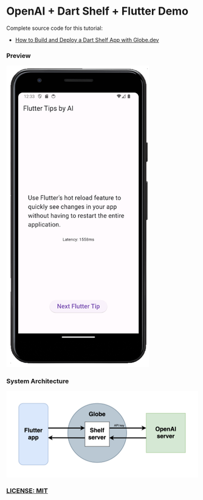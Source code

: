 # OpenAI + Dart Shelf + Flutter Demo

Complete source code for this tutorial:

- [How to Build and Deploy a Dart Shelf App with Globe.dev](https://codewithandrea.com/articles/build-deploy-dart-shelf-app-globe/)

### Preview

<img src="/.github/images/flutter-tips-by-ai.png" alt="Flutter app demo" width="375">

### System Architecture

![System Architecture](/.github/images/system-architecture.png)

### [LICENSE: MIT](LICENSE.md)